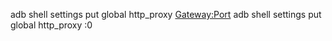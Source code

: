 adb shell settings put global http_proxy <Gateway:Port>
adb shell settings put global http_proxy :0
